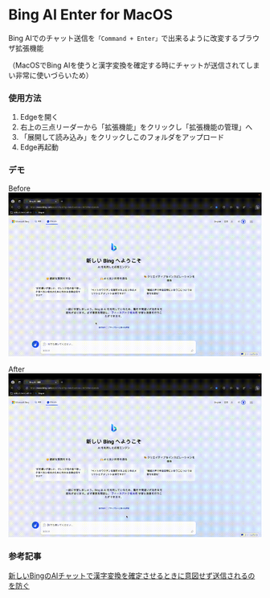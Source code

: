 # Bing AI Enter for MacOS

Bing AIでのチャット送信を`「Command + Enter」`で出来るように改変するブラウザ拡張機能

（MacOSでBing AIを使うと漢字変換を確定する時にチャットが送信されてしまい非常に使いづらいため）

### 使用方法

1. Edgeを開く
2. 右上の三点リーダーから「拡張機能」をクリックし「拡張機能の管理」へ
3. 「展開して読み込み」をクリックしこのフォルダをアップロード
4. Edge再起動

### デモ

Before
![](./images/extension-before.gif)

After
![](./images/extension-after.gif)

### 参考記事
[新しいBingのAIチャットで漢字変換を確定させるときに意図せず送信されるのを防ぐ](https://qiita.com/NOSP/items/81fc3ec5bb1b7dd3d561)